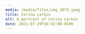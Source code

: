 ```yaml
---
media: /media/files/img_3673.jpeg
title: Corina Larkin
alt: A portrait of Corina Larkin
date: 2021-07-29T16:42:00-0500
---
```

